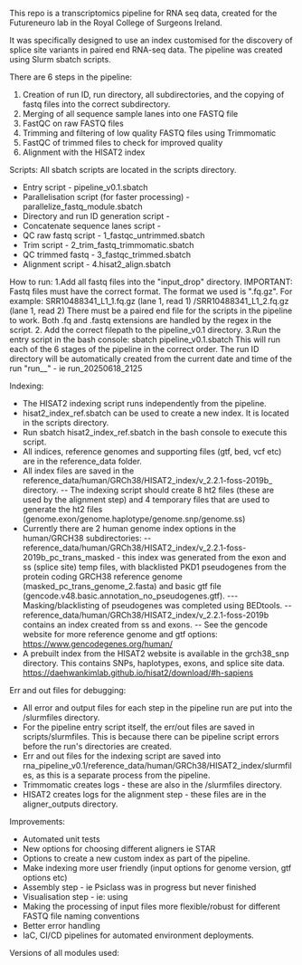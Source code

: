 This repo is a transcriptomics pipeline for RNA seq data, created for the Futureneuro lab in the Royal College of Surgeons Ireland.

It was specifically designed to use an index customised for the discovery of splice site variants in paired end RNA-seq data. The pipeline was created using Slurm sbatch scripts.

There are 6 steps in the pipeline:
1. Creation of run ID, run directory, all subdirectories, and the copying of fastq files into the correct subdirectory.
2. Merging of all sequence sample lanes into one FASTQ file
3. FastQC on raw FASTQ files
4. Trimming and filtering of low quality FASTQ files using Trimmomatic
5. FastQC of trimmed files to check for improved quality
6. Alignment with the HISAT2 index


Scripts:
All sbatch scripts are located in the scripts directory.
- Entry script - pipeline_v0.1.sbatch
- Parallelisation script (for faster processing) - parallelize_fastq_module.sbatch
- Directory and run ID generation script - 
- Concatenate sequence lanes script - 
- QC raw fastq script - 1_fastqc_untrimmed.sbatch
- Trim script - 2_trim_fastq_trimmomatic.sbatch
- QC trimmed fastq - 3_fastqc_trimmed.sbatch
- Alignment script - 4.hisat2_align.sbatch


How to run:
1.Add all fastq files into the "input_drop" directory.
IMPORTANT: Fastq files must have the correct format. The format we used is "<rnaseqID>_<lane>_<read>.fq.gz". For example: SRR10488341_L1_1.fq.gz (lane 1, read 1) /SRR10488341_L1_2.fq.gz (lane 1, read 2)
There must be a paired end file for the scripts in the pipeline to work.
Both .fq and .fastq extensions are handled by the regex in the script.
2. Add the correct filepath to the pipeline_v0.1 directory.
3.Run the entry script in the bash console: sbatch pipeline_v0.1.sbatch
This will run each of the 6 stages of the pipeline in the correct order.
The run ID directory will be automatically created from the current date and time of the run "run_<yearmonthdate>_<hourminute>" - ie run_20250618_2125


Indexing:
- The HISAT2 indexing script runs independently from the pipeline. 
- hisat2_index_ref.sbatch can be used to create a new index. It is located in the scripts directory.
- Run sbatch hisat2_index_ref.sbatch in the bash console to execute this script.
- All indices, reference genomes and supporting files (gtf, bed, vcf etc) are in the reference_data folder.
- All index files are saved in the reference_data/human/GRCh38/HISAT2_index/v_2.2.1-foss-2019b_<name of custom version> directory.
-- The indexing script should create 8 ht2 files (these are used by the alignment step) and 4 temporary files that are used to generate the ht2 files (genome.exon/genome.haplotype/genome.snp/genome.ss)
- Currently there are 2 human genome index options in the human/GRCH38 subdirectories:
-- reference_data/human/GRCh38/HISAT2_index/v_2.2.1-foss-2019b_pc_trans_masked - this index was generated from the exon and ss (splice site) temp files, with blacklisted PKD1 pseudogenes from the protein coding GRCH38 reference genome (masked_pc_trans_genome_2.fasta) and basic gtf file (gencode.v48.basic.annotation_no_pseudogenes.gtf).
--- Masking/blacklisting of pseudogenes was completed using BEDtools.
-- reference_data/human/GRCh38/HISAT2_index/v_2.2.1-foss-2019b contains an index created from ss and exons.
-- See the gencode website for more reference genome and gtf options: https://www.gencodegenes.org/human/
- A prebuilt index from the HISAT2 website is available in the grch38_snp directory. This contains SNPs, haplotypes, exons, and splice site data. https://daehwankimlab.github.io/hisat2/download/#h-sapiens


Err and out files for debugging:
- All error and output files for each step in the pipeline run are put into the <runIDdirectory>/slurmfiles directory.
- For the pipeline entry script itself, the err/out files are saved in scripts/slurmfiles. This is because there can be pipeline script errors before the run's directories are created.
- Err and out files for the indexing script are saved into rna_pipeline_v0.1/reference_data/human/GRCh38/HISAT2_index/slurmfiles, as this is a separate process from the pipeline.
- Trimmomatic creates logs - these are also in the <runIDdirectory>/slurmfiles directory.
- HISAT2 creates logs for the alignment step - these files are in the aligner_outputs directory.


Improvements:
- Automated unit tests
- New options for choosing different aligners ie STAR
- Options to create a new custom index as part of the pipeline.
- Make indexing more user friendly (input options for genome version, gtf options etc)
- Assembly step - ie Psiclass was in progress but never finished
- Visualisation step - ie: using 
- Making the processing of input files more flexible/robust for different FASTQ file naming conventions
- Better error handling
- IaC, CI/CD pipelines for automated environment deployments.


Versions of all modules used:


